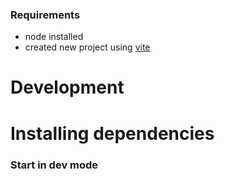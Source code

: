 ### Requirements
<!-- cate # uri pun, e h-ul respectiv dinhtml -->

- node installed
- created new project using [vite](https://vitejs.dev/guide/)<!-- [numele linkului](unde duce linkul) -->

# Development

# Installing dependencies
<!-- npm install  -->
<!-- nu e voie comentariu in json -->


### Start in dev mode
<!-- npm run dev - comanda -->




